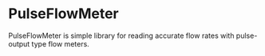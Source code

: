 # PulseFlowMeter
PulseFlowMeter is simple library for reading accurate flow rates with pulse-output type flow meters.
